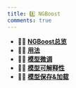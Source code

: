 ```yaml
---
title: 8️⃣ NGBoost
comments: true
---
```


<div class="grid cards" markdown>

- 🤷🏻 [__NGBoost总览__](./A.md)
- 🤦🏻 [__用法__](./B.ipynb)
- 🙆🏻 [__模型微调__](./C.ipynb)
- 🙍🏻 [__模型可解释性__](./D.ipynb)
- 🙋🏻 [__模型保存&加载__](./E.ipynb)

</div>